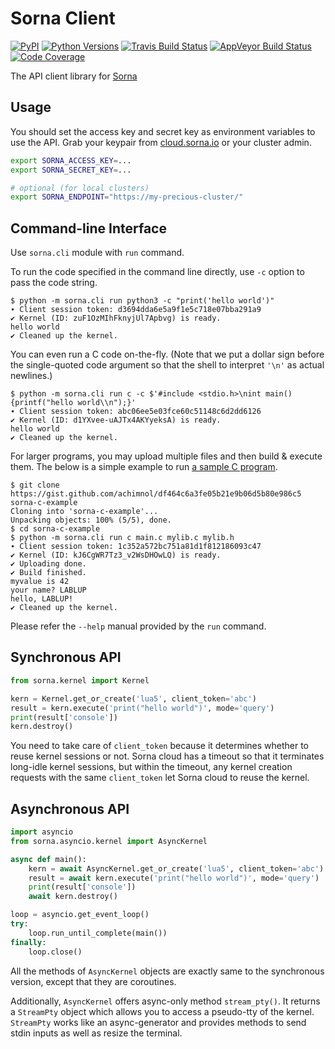 Sorna Client
============

[![PyPI](https://badge.fury.io/py/sorna-client.svg)](https://pypi.python.org/pypi/sorna-client)
[![Python Versions](https://img.shields.io/pypi/pyversions/sorna-client.svg)](https://pypi.org/project/sorna-client/)
[![Travis Build Status](https://travis-ci.org/lablup/sorna-client.svg?branch=master)](https://travis-ci.org/lablup/sorna-client)
[![AppVeyor Build Status](https://ci.appveyor.com/api/projects/status/5h6r1cmbx2965yn1/branch/master?svg=true)](https://ci.appveyor.com/project/achimnol/sorna-client/branch/master)
[![Code Coverage](https://codecov.io/gh/lablup/sorna-client/branch/master/graph/badge.svg)](https://codecov.io/gh/lablup/sorna-client)

The API client library for [Sorna](http://sorna.io)

Usage
-----

You should set the access key and secret key as environment variables to use the API.
Grab your keypair from [cloud.sorna.io](https://cloud.sorna.io) or your cluster admin.

```sh
export SORNA_ACCESS_KEY=...
export SORNA_SECRET_KEY=...

# optional (for local clusters)
export SORNA_ENDPOINT="https://my-precious-cluster/"
```

Command-line Interface
----------------------

Use `sorna.cli` module with `run` command.

To run the code specified in the command line directly,
use `-c` option to pass the code string.

```console
$ python -m sorna.cli run python3 -c "print('hello world')"
∙ Client session token: d3694dda6e5a9f1e5c718e07bba291a9
✔ Kernel (ID: zuF1OzMIhFknyjUl7Apbvg) is ready.
hello world
✔ Cleaned up the kernel.
```

You can even run a C code on-the-fly. (Note that we put a dollar sign before
the single-quoted code argument so that the shell to interpret `'\n'` as
actual newlines.)

```console
$ python -m sorna.cli run c -c $'#include <stdio.h>\nint main() {printf("hello world\\n");}'
∙ Client session token: abc06ee5e03fce60c51148c6d2dd6126
✔ Kernel (ID: d1YXvee-uAJTx4AKYyeksA) is ready.
hello world
✔ Cleaned up the kernel.
```

For larger programs, you may upload multiple files and then build & execute
them.  The below is a simple example to run [a sample C program](https://gist.github.com/achimnol/df464c6a3fe05b21e9b06d5b80e986c5).

```console
$ git clone https://gist.github.com/achimnol/df464c6a3fe05b21e9b06d5b80e986c5 sorna-c-example
Cloning into 'sorna-c-example'...
Unpacking objects: 100% (5/5), done.
$ cd sorna-c-example
$ python -m sorna.cli run c main.c mylib.c mylib.h
∙ Client session token: 1c352a572bc751a81d1f812186093c47
✔ Kernel (ID: kJ6CgWR7Tz3_v2WsDHOwLQ) is ready.
✔ Uploading done.
✔ Build finished.
myvalue is 42
your name? LABLUP
hello, LABLUP!
✔ Cleaned up the kernel.
```

Please refer the `--help` manual provided by the `run` command.

Synchronous API
---------------

```python
from sorna.kernel import Kernel

kern = Kernel.get_or_create('lua5', client_token='abc')
result = kern.execute('print("hello world")', mode='query')
print(result['console'])
kern.destroy()
```

You need to take care of `client_token` because it determines whether to
reuse kernel sessions or not.
Sorna cloud has a timeout so that it terminates long-idle kernel sessions,
but within the timeout, any kernel creation requests with the same `client_token`
let Sorna cloud to reuse the kernel.

Asynchronous API
----------------

```python
import asyncio
from sorna.asyncio.kernel import AsyncKernel

async def main():
    kern = await AsyncKernel.get_or_create('lua5', client_token='abc')
    result = await kern.execute('print("hello world")', mode='query')
    print(result['console'])
    await kern.destroy()

loop = asyncio.get_event_loop()
try:
    loop.run_until_complete(main())
finally:
    loop.close()
```

All the methods of `AsyncKernel` objects are exactly same to the synchronous version,
except that they are coroutines.

Additionally, `AsyncKernel` offers async-only method `stream_pty()`.
It returns a `StreamPty` object which allows you to access a pseudo-tty of the kernel.
`StreamPty` works like an async-generator and provides methods to send stdin inputs
as well as resize the terminal.

